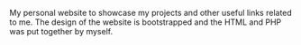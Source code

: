 <h> My personal website to showcase my projects and other useful links related to me. </h>
The design of the website is bootstrapped and the HTML and PHP was put together by myself.

